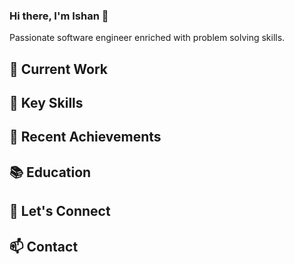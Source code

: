 ### Hi there, I'm Ishan 👋

Passionate software engineer enriched with problem solving skills.

## 🔭 Current Work

## 🌱 Key Skills

## 🚀 Recent Achievements

## 📚 Education

## 💬 Let's Connect

## 📫 Contact
